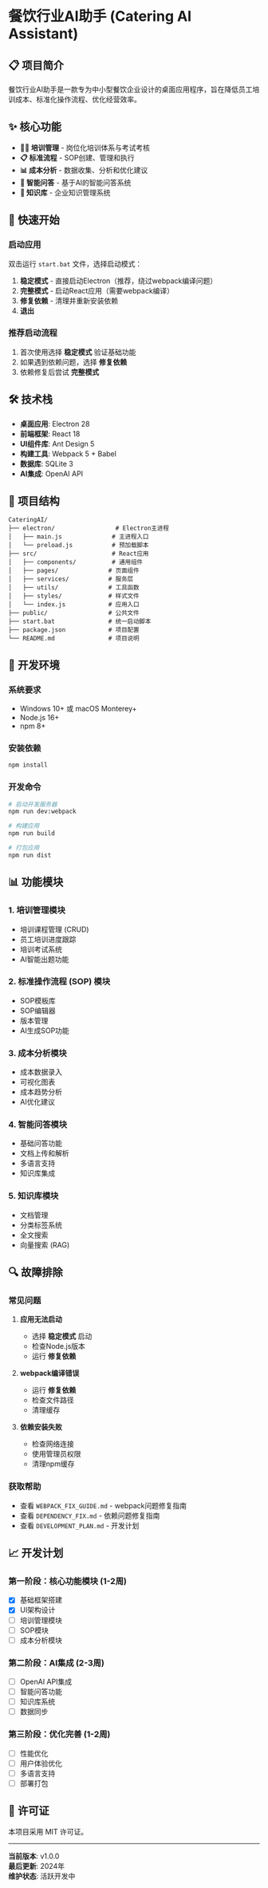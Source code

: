 # 餐饮行业AI助手 (Catering AI Assistant)

## 📋 项目简介

餐饮行业AI助手是一款专为中小型餐饮企业设计的桌面应用程序，旨在降低员工培训成本、标准化操作流程、优化经营效率。

## ✨ 核心功能

- **🧑‍🏫 培训管理** - 岗位化培训体系与考试考核
- **📋 标准流程** - SOP创建、管理和执行
- **📊 成本分析** - 数据收集、分析和优化建议
- **💬 智能问答** - 基于AI的智能问答系统
- **📂 知识库** - 企业知识管理系统

## 🚀 快速开始

### 启动应用

双击运行 `start.bat` 文件，选择启动模式：

1. **稳定模式** - 直接启动Electron（推荐，绕过webpack编译问题）
2. **完整模式** - 启动React应用（需要webpack编译）
3. **修复依赖** - 清理并重新安装依赖
4. **退出**

### 推荐启动流程

1. 首次使用选择 **稳定模式** 验证基础功能
2. 如果遇到依赖问题，选择 **修复依赖**
3. 依赖修复后尝试 **完整模式**

## 🛠 技术栈

- **桌面应用**: Electron 28
- **前端框架**: React 18
- **UI组件库**: Ant Design 5
- **构建工具**: Webpack 5 + Babel
- **数据库**: SQLite 3
- **AI集成**: OpenAI API

## 📁 项目结构

```
CateringAI/
├── electron/                 # Electron主进程
│   ├── main.js              # 主进程入口
│   └── preload.js           # 预加载脚本
├── src/                     # React应用
│   ├── components/          # 通用组件
│   ├── pages/              # 页面组件
│   ├── services/           # 服务层
│   ├── utils/              # 工具函数
│   ├── styles/             # 样式文件
│   └── index.js            # 应用入口
├── public/                 # 公共文件
├── start.bat               # 统一启动脚本
├── package.json            # 项目配置
└── README.md               # 项目说明
```

## 🔧 开发环境

### 系统要求
- Windows 10+ 或 macOS Monterey+
- Node.js 16+
- npm 8+

### 安装依赖
```bash
npm install
```

### 开发命令
```bash
# 启动开发服务器
npm run dev:webpack

# 构建应用
npm run build

# 打包应用
npm run dist
```

## 📊 功能模块

### 1. 培训管理模块
- 培训课程管理 (CRUD)
- 员工培训进度跟踪
- 培训考试系统
- AI智能出题功能

### 2. 标准操作流程 (SOP) 模块
- SOP模板库
- SOP编辑器
- 版本管理
- AI生成SOP功能

### 3. 成本分析模块
- 成本数据录入
- 可视化图表
- 成本趋势分析
- AI优化建议

### 4. 智能问答模块
- 基础问答功能
- 文档上传和解析
- 多语言支持
- 知识库集成

### 5. 知识库模块
- 文档管理
- 分类标签系统
- 全文搜索
- 向量搜索 (RAG)

## 🔍 故障排除

### 常见问题

1. **应用无法启动**
   - 选择 **稳定模式** 启动
   - 检查Node.js版本
   - 运行 **修复依赖**

2. **webpack编译错误**
   - 运行 **修复依赖**
   - 检查文件路径
   - 清理缓存

3. **依赖安装失败**
   - 检查网络连接
   - 使用管理员权限
   - 清理npm缓存

### 获取帮助

- 查看 `WEBPACK_FIX_GUIDE.md` - webpack问题修复指南
- 查看 `DEPENDENCY_FIX.md` - 依赖问题修复指南
- 查看 `DEVELOPMENT_PLAN.md` - 开发计划

## 📈 开发计划

### 第一阶段：核心功能模块 (1-2周)
- [x] 基础框架搭建
- [x] UI架构设计
- [ ] 培训管理模块
- [ ] SOP模块
- [ ] 成本分析模块

### 第二阶段：AI集成 (2-3周)
- [ ] OpenAI API集成
- [ ] 智能问答功能
- [ ] 知识库系统
- [ ] 数据同步

### 第三阶段：优化完善 (1-2周)
- [ ] 性能优化
- [ ] 用户体验优化
- [ ] 多语言支持
- [ ] 部署打包

## 📄 许可证

本项目采用 MIT 许可证。

---

**当前版本**: v1.0.0  
**最后更新**: 2024年  
**维护状态**: 活跃开发中 